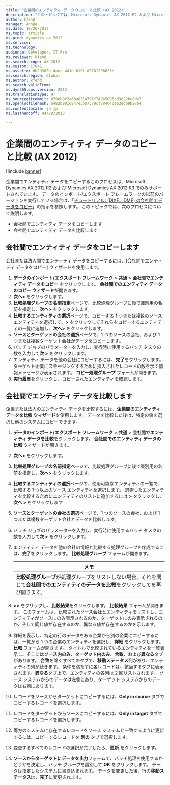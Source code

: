 ```yaml
---
title: "企業間のエンティティ データのコピーと比較 (AX 2012)"
description: "このトピックでは、Microsoft Dynamics AX 2012 R2 および Microsoft Dynamics AX 2012 R3 の企業間でエンティティ データをコピーする方法についての情報を提供します。"
author: kfend
manager: AnnBe
ms.date: 10/26/2017
ms.topic: article
ms.prod: dynamics-ax-2012
ms.service: 
ms.technology: 
audience: Developer, IT Pro
ms.reviewer: kfend
ms.search.scope: AX 2012
ms.custom: 17841
ms.assetid: 6b2d300e-daec-441d-b19f-d3701296623d
ms.search.region: Global
ms.author: kfend
ms.search.validFrom: 
ms.dyn365.ops.version: 2012
ms.translationtype: HT
ms.sourcegitcommit: 879eb9f2a63a8514791f74965005ed3e22bc0de7
ms.openlocfilehash: b482b9816847e3bd7379cf78404ceb2ddb9b97b4
ms.contentlocale: ja-jp
ms.lasthandoff: 04/20/2018

---
```


# <a name="copying-and-comparing-entity-data-between-companies-ax-2012"></a>企業間のエンティティ データのコピーと比較 (AX 2012)

[!include [banner](../../includes/banner.md)]

企業間でエンティティ データをコピーするこのプロセスは、Microsoft Dynamics AX 2012 R2 および Microsoft Dynamics AX 2012 R3 でのみサポートされています。 データのインポート/エクスポート フレームワークの以前のバージョンを実行している場合は、「[チュートリアル: (DIXF、DMF) の会社間でデータをコピー](copy-data-between-companies-dixf.md)」の指示を参照します。 このトピックでは、次のプロセスについて説明します。

-   会社間でエンティティ データをコピーします
-   会社間でエンティティ データを比較します

## <a name="copy-entity-data-between-companies"></a>会社間でエンティティ データをコピーします
会社または法人間でエンティティ データをコピーするには、[会社間でエンティティ データをコピー] ウィザードを使用します。

1.  **データのインポート/エクスポート フレームワーク** &gt; **共通** &gt; **会社間でエンティティ データをコピー** をクリックします。 **会社間でのエンティティ データのコピー** **ウィザード**が開きます。
2.  **次へ&gt;** をクリックします。
3.  **比較処理グループの名前指定**ページで、比較処理グループに後で識別用の名前を指定し、**次へ&gt;** をクリックします。
4.  **比較するエンティティの選択**ページで、コピーする 1 つまたは複数のソース エンティティを選択して、**&gt;** をクリックしてそれらをコピーするエンティティの一覧に追加し、**次へ&gt;** をクリックします。
5.  **ソースとターゲットの会社の選択**ページで、1 つのソースの会社、および 1 つまたは複数ターゲット会社がデータをコピーします。
6.  バッチ ジョブのパラメーターを入力し、実行時に使用するバッチ タスクの数を入力して**次 &gt;** をクリックします。
7.  エンティティ データを他の会社にコピーするには、**完了**をクリックします。 ターゲット企業にステージングするために挿入されたレコードの数を示す情報メッセージが表示されます。 **コピー処理グループ** フォームが開きます。
8.  **実行履歴**をクリックし、コピーされたエンティティを確認します。

## <a name="compare-entity-data-between-companies"></a>会社間でエンティティ データを比較します
企業または法人のエンティティ データを比較するには、**企業間のエンティティ データを比較** **ウィザード**を使用します。 データを比較した後は、特定の値を選択し他のシステムにコピーできます。

1.  **データのインポート/エクスポート フレームワーク** &gt; **共通** &gt; **会社間でエンティティ データを比較**をクリックします。 **会社間でのエンティティ データの比較** ウィザードが開きます。
2.  **次へ&gt;** をクリックします。
3.  **比較処理グループの名前指定**ページで、比較処理グループに後で識別用の名前を指定し、**次へ&gt;** をクリックします。
4.  **比較するエンティティの選択**ページの、使用可能なエンティティの一覧で、比較する 1 つ以上のソース エンティティを選択します。 選択したエンティティを比較するためにエンティティのリストに追加するには **&gt;** をクリックし、**次へ &gt;** をクリックします
5.  **ソースとターゲットの会社の選択**ページで、1 つのソースの会社、および 1 つまたは複数ターゲット会社とデータを比較します。
6.  バッチ ジョブのパラメーターを入力し、実行時に使用するバッチ タスクの数を入力して**次 &gt;** をクリックします。
7.  エンティティ データを他の会社の情報と比較する処理グループを作成するには、**完了**をクリックします。 **比較処理グループ** フォームが開きます。

    | **メモ**                                                                                                                                                   |
    |------------------------------------------------------------------------------------------------------------------------------------------------------------|
    | **比較処理グループ**が処理グループをリストしない場合、それを閉じて**会社間でのエンティティのデータを比較**をクリックしてを再び開きます。 |

8.  **&gt;&gt;** をクリックし、**比較結果**をクリックします。 **比較結果** フォームが開きます。 このフォームは、比較されたソース会社とエンティティをリストし、エンティティがソースにのみ表示されるのか、ターゲットにのみ表示されるのか、そして同じ値が存在するのか、異なる値が存在するのかを示します。
9.  詳細を表示し、特定の行のデータをある企業から別の企業にコピーするには、一覧から 1 つの企業のエンティティを選択し、**詳細** をクリックします。 **比較** フォームが開きます。 タイトルで比較されているエンティティを一覧表示し、そこには**ソース内のみ**、**ターゲット内のみ**、**合致**、および**異なる**タブがあります。 **合致**を除くすべてのタブで、**移動ステータス**列があり、エンティティの列が続きます。 条件を満たすに各レコードは、該当するタブに表示されます。**異なる**タブ上で、エンティティの各列は 2 回リストされます。 ソース システムからのデータは左側にあり、ターゲット システムからのデータは右側にあります。
10. レコードをソースからターゲットにコピーするには、**Only in source** タブでコピーするレコードを選択します。
11. レコードをターゲットからソースにコピーするには、**Only in target** タブでコピーするレコードを選択します。
12. 両方のシステムに存在するレコードをソース システムと一致するように更新するには、コピーするレコードを **別の** タブで選択します。
13. 変更するすべてのレコードの選択が完了したら、**更新** をクリックします。
14. **ソースからターゲットにデータを出力**フォームで、バッチ処理を使用するかどうかを決定し、バッチ グループを識別して **OK** をクリックします。 データは指定したシステムに書き込まれます。 データを変更した後、行の**移動ステータス**は、**完了**に変更されます。





